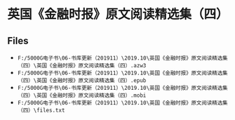 # 英国《金融时报》原文阅读精选集（四）

## Files

- `F:/5000G电子书\06-书库更新（201911）\2019.10\英国《金融时报》原文阅读精选集（四）\英国《金融时报》原文阅读精选集（四）.azw3`
- `F:/5000G电子书\06-书库更新（201911）\2019.10\英国《金融时报》原文阅读精选集（四）\英国《金融时报》原文阅读精选集（四）.epub`
- `F:/5000G电子书\06-书库更新（201911）\2019.10\英国《金融时报》原文阅读精选集（四）\英国《金融时报》原文阅读精选集（四）.mobi`
- `F:/5000G电子书\06-书库更新（201911）\2019.10\英国《金融时报》原文阅读精选集（四）\files.txt`
